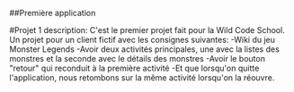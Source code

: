 ##Première application

#Projet 1 description:
	C'est le premier projet fait pour la Wild Code School. Un projet pour un client fictif avec les consignes suivantes:
		-Wiki du jeu Monster Legends
		-Avoir deux activités principales, une avec la listes des monstres et la seconde avec le détails des monstres
		-Avoir le bouton "retour" qui reconduit à la première activité
		-Et que lorsqu'on quitte l'application, nous retombons sur la même activité lorsqu'on la réouvre.



